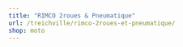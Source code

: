 ```yaml
---
title: "RIMCO 2roues & Pneumatique"
url: /treichville/rimco-2roues-et-pneumatique/
shop: moto
---
```

